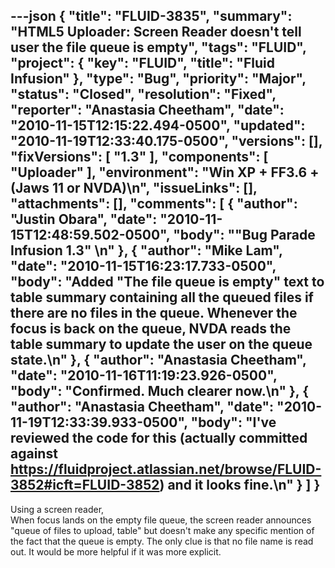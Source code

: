 ---json
{
  "title": "FLUID-3835",
  "summary": "HTML5 Uploader: Screen Reader doesn't tell user the file queue is empty",
  "tags": "FLUID",
  "project": {
    "key": "FLUID",
    "title": "Fluid Infusion"
  },
  "type": "Bug",
  "priority": "Major",
  "status": "Closed",
  "resolution": "Fixed",
  "reporter": "Anastasia Cheetham",
  "date": "2010-11-15T12:15:22.494-0500",
  "updated": "2010-11-19T12:33:40.175-0500",
  "versions": [],
  "fixVersions": [
    "1.3"
  ],
  "components": [
    "Uploader"
  ],
  "environment": "Win XP + FF3.6 + (Jaws 11 or NVDA)\n",
  "issueLinks": [],
  "attachments": [],
  "comments": [
    {
      "author": "Justin Obara",
      "date": "2010-11-15T12:48:59.502-0500",
      "body": "\"Bug Parade Infusion 1.3\"&#x20;\n"
    },
    {
      "author": "Mike Lam",
      "date": "2010-11-15T16:23:17.733-0500",
      "body": "Added \"The file queue is empty\" text to table summary containing all the queued files if there are no files in the queue.   Whenever the focus is back on the queue, NVDA reads the table summary to update the user on the queue state.\n"
    },
    {
      "author": "Anastasia Cheetham",
      "date": "2010-11-16T11:19:23.926-0500",
      "body": "Confirmed. Much clearer now.\n"
    },
    {
      "author": "Anastasia Cheetham",
      "date": "2010-11-19T12:33:39.933-0500",
      "body": "I've reviewed the code for this (actually committed against <https://fluidproject.atlassian.net/browse/FLUID-3852#icft=FLUID-3852>) and it looks fine.\n"
    }
  ]
}
---
Using a screen reader,\
When focus lands on the empty file queue, the screen reader announces "queue of files to upload, table" but doesn't make any specific mention of the fact that the queue is empty. The only clue is that no file name is read out. It would be more helpful if it was more explicit.

        